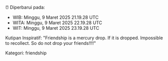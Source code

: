 ⏰ Diperbarui pada:
- WIB: Minggu, 9 Maret 2025 21.19.28 UTC
- WITA: Minggu, 9 Maret 2025 22.19.28 UTC
- WIT: Minggu, 9 Maret 2025 23.19.28 UTC

Kutipan Inspiratif:
"Friendship is a mercury drop. If it is dropped. Impossible to recollect. So do not drop your friends!!!!"


Kategori: friendship


